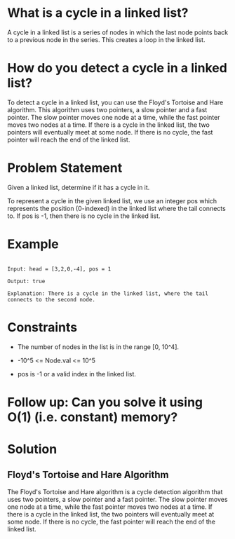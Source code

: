 # What is a cycle in a linked list?

A cycle in a linked list is a series of nodes in which the last node points back to a previous node in the series. This creates a loop in the linked list.

# How do you detect a cycle in a linked list?

To detect a cycle in a linked list, you can use the Floyd's Tortoise and Hare algorithm. This algorithm uses two pointers, a slow pointer and a fast pointer. The slow pointer moves one node at a time, while the fast pointer moves two nodes at a time. If there is a cycle in the linked list, the two pointers will eventually meet at some node. If there is no cycle, the fast pointer will reach the end of the linked list.


# Problem Statement

Given a linked list, determine if it has a cycle in it.

To represent a cycle in the given linked list, we use an integer pos which represents the position (0-indexed) in the linked list where the tail connects to. If pos is -1, then there is no cycle in the linked list.

# Example

```

Input: head = [3,2,0,-4], pos = 1

Output: true

Explanation: There is a cycle in the linked list, where the tail connects to the second node.

```

# Constraints

* The number of nodes in the list is in the range [0, 10^4].

* -10^5 <= Node.val <= 10^5

* pos is -1 or a valid index in the linked list.

# Follow up: Can you solve it using O(1) (i.e. constant) memory?

# Solution

## Floyd's Tortoise and Hare Algorithm

The Floyd's Tortoise and Hare algorithm is a cycle detection algorithm that uses two pointers, a slow pointer and a fast pointer. The slow pointer moves one node at a time, while the fast pointer moves two nodes at a time. If there is a cycle in the linked list, the two pointers will eventually meet at some node. If there is no cycle, the fast pointer will reach the end of the linked list.

